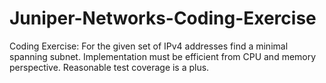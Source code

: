 # Juniper-Networks-Coding-Exercise
Coding Exercise:  For the given set of IPv4 addresses find a minimal spanning subnet. Implementation must be efficient from CPU and memory perspective. Reasonable test coverage is a plus. 
